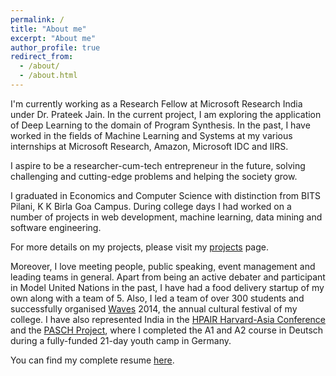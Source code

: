 ```yaml
---
permalink: /
title: "About me"
excerpt: "About me"
author_profile: true
redirect_from: 
  - /about/
  - /about.html
---
```

I'm currently working as a Research Fellow at Microsoft Research India under Dr. Prateek Jain. In the current project, I am exploring the application of Deep Learning to the domain of Program Synthesis. In the past, I have worked in the fields of Machine Learning and Systems at my various internships at Microsoft Research, Amazon, Microsoft IDC and IIRS.  
  
I aspire to be a researcher-cum-tech entrepreneur in the future, solving challenging and cutting-edge problems and helping the society grow.  
  
I graduated in Economics and Computer Science with distinction from BITS Pilani, K K Birla Goa Campus. During college days I had worked on a number of projects in web development, machine learning, data mining and software engineering.  
    
For more details on my projects, please visit my [projects](https://abhimohta.github.io/projects) page.  
  
Moreover, I love meeting people, public speaking, event management and leading teams in general. Apart from being an active debater and participant in Model United Nations in the past, I have had a food delivery startup of my own along with a team of 5. Also, I led a team of over 300 students and successfully organised [Waves](https://www.facebook.com/bitswaves/) 2014, the annual cultural festival of my college. I have also represented India in the [HPAIR Harvard-Asia Conference](https://www.facebook.com/official.hpair/) and the [PASCH Project](https://www.goethe.de/ins/in/en/spr/eng/pas.html), where I completed the A1 and A2 course in Deutsch during a fully-funded 21-day youth camp in Germany.  
  
You can find my complete resume [here](https://abhimohta.github.io/files/resume.pdf).
